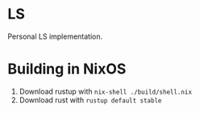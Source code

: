 # LS

Personal LS implementation.

# Building in NixOS
1. Download rustup with `nix-shell ./build/shell.nix`
2. Download rust with  `rustup default stable`
